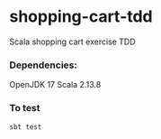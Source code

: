 # shopping-cart-tdd
Scala shopping cart exercise TDD

### Dependencies:
OpenJDK 17
Scala 2.13.8

### To test
`sbt test`